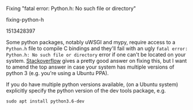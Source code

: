 Fixing "fatal error: Python.h: No such file or directory"

fixing-python-h

1513428397

Some python packages, notably uWSGI and mypy, require access to a `Python.h` file
to compile C bindings and they'll fail with an ugly
`fatal error: Python.h: No such file or directory` error if one can't be located
on your system.  [Stackoverflow](https://stackoverflow.com/questions/21530577/fatal-error-python-h-no-such-file-or-directory)
gives a pretty good answer on fixing this, but I want to amend the top answer
in case your system has multiple versions of python 3 (e.g. you're using a
Ubuntu PPA).

If you do have multiple python versions available, (on a Ubuntu system)
explicitly specify the python version of the dev tools package, e.g.

```
sudo apt install python3.6-dev
```
